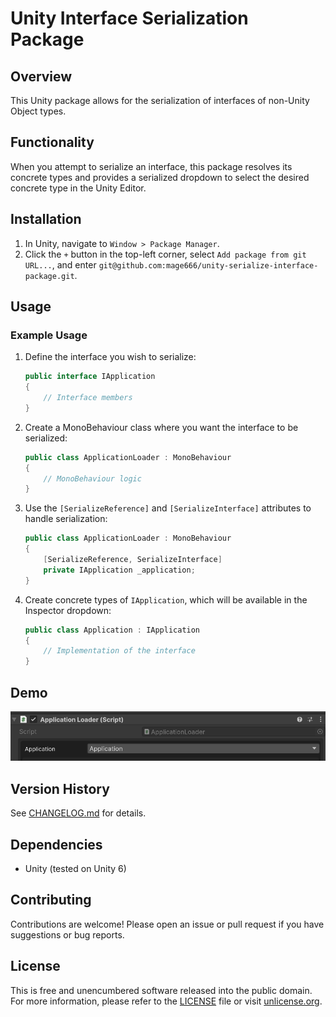 ﻿# Unity Interface Serialization Package

## Overview
This Unity package allows for the serialization of interfaces of non-Unity Object types.

## Functionality
When you attempt to serialize an interface, this package resolves its concrete types and provides a serialized dropdown to select the desired concrete type in the Unity Editor.

## Installation
1. In Unity, navigate to `Window > Package Manager`.
2. Click the `+` button in the top-left corner, select `Add package from git URL...`, and enter `git@github.com:mage666/unity-serialize-interface-package.git`.

## Usage

### Example Usage

1. Define the interface you wish to serialize:
    ```csharp
    public interface IApplication
    {
        // Interface members
    }
    ```

2. Create a MonoBehaviour class where you want the interface to be serialized:
    ```csharp
    public class ApplicationLoader : MonoBehaviour
    {
        // MonoBehaviour logic
    }
    ```

3. Use the `[SerializeReference]` and `[SerializeInterface]` attributes to handle serialization:
    ```csharp
    public class ApplicationLoader : MonoBehaviour
    {
        [SerializeReference, SerializeInterface] 
        private IApplication _application;
    }
    ```

4. Create concrete types of `IApplication`, which will be available in the Inspector dropdown:
    ```csharp
    public class Application : IApplication
    {
        // Implementation of the interface
    }
    ```

## Demo
![Demo](DocumentationResources/Demo.png)

## Version History
See [CHANGELOG.md](CHANGELOG.md) for details.

## Dependencies
- Unity (tested on Unity 6)

## Contributing
Contributions are welcome! Please open an issue or pull request if you have suggestions or bug reports.

## License
This is free and unencumbered software released into the public domain. For more information, please refer to the [LICENSE](LICENSE) file or visit [unlicense.org](http://unlicense.org).